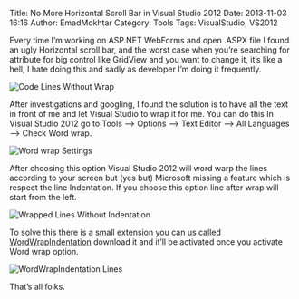 Title: No More Horizontal Scroll Bar in Visual Studio 2012
Date: 2013-11-03 16:16
Author: EmadMokhtar
Category: Tools
Tags: VisualStudio, VS2012

Every time I’m working on ASP.NET WebForms and open .ASPX file I found an ugly Horizontal scroll bar, and the worst case when you’re searching for attribute for big control like GridView and you want to change it, it’s like a hell, I hate doing this and sadly as developer I’m doing it frequently.

![Code Lines Without Wrap]({static}/images/0311201340607PM.png)

After investigations and googling, I found the solution is to have all the text in front of me and let Visual Studio to wrap it for me. You can do this In Visual Studio 2012 go to Tools –&gt; Options –&gt; Text Editor –&gt; All Languages –&gt; Check Word wrap.

![Word wrap Settings]({static}/images/SNAGIT.png)

After choosing this option Visual Studio 2012 will word warp the lines
according to your screen but (yes but) Microsoft missing a feature which
is respect the line Indentation. If you choose this option line after
wrap will start from the left.

![Wrapped Lines Without Indentation]({static}/images/0311201340025PM.png)

To solve this there is a small extension you can us called [WordWrapIndentation](http://visualstudiogallery.msdn.microsoft.com/a5b5001e-fe7a-4c08-9cf5-96ae5892088a) download it and it’ll be activated once you activate Word wrap option.

![WordWrapIndentation Lines]({static}/images/0311201340324PM.png)

That’s all folks.
